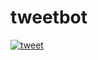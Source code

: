 # tweetbot

[![tweet](https://github.com/nayan112/tweetbot/actions/workflows/main.yml/badge.svg?event=schedule)](https://github.com/nayan112/tweetbot/actions/workflows/main.yml)
